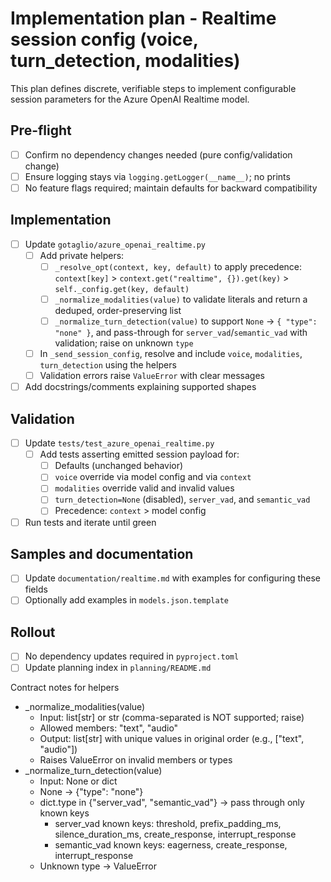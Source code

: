 # Implementation plan - Realtime session config (voice, turn_detection, modalities)

This plan defines discrete, verifiable steps to implement configurable session parameters for the Azure OpenAI Realtime model.

## Pre-flight
- [ ] Confirm no dependency changes needed (pure config/validation change)
- [ ] Ensure logging stays via `logging.getLogger(__name__)`; no prints
- [ ] No feature flags required; maintain defaults for backward compatibility

## Implementation
- [ ] Update `gotaglio/azure_openai_realtime.py`
  - [ ] Add private helpers:
    - [ ] `_resolve_opt(context, key, default)` to apply precedence: `context[key]` > `context.get("realtime", {}).get(key)` > `self._config.get(key, default)`
    - [ ] `_normalize_modalities(value)` to validate literals and return a deduped, order-preserving list
    - [ ] `_normalize_turn_detection(value)` to support `None` -> `{ "type": "none" }`, and pass-through for `server_vad`/`semantic_vad` with validation; raise on unknown `type`
  - [ ] In `_send_session_config`, resolve and include `voice`, `modalities`, `turn_detection` using the helpers
  - [ ] Validation errors raise `ValueError` with clear messages
- [ ] Add docstrings/comments explaining supported shapes

## Validation
- [ ] Update `tests/test_azure_openai_realtime.py`
  - [ ] Add tests asserting emitted session payload for:
    - [ ] Defaults (unchanged behavior)
    - [ ] `voice` override via model config and via `context`
    - [ ] `modalities` override valid and invalid values
    - [ ] `turn_detection=None` (disabled), `server_vad`, and `semantic_vad`
    - [ ] Precedence: `context` > model config
- [ ] Run tests and iterate until green

## Samples and documentation
- [ ] Update `documentation/realtime.md` with examples for configuring these fields
- [ ] Optionally add examples in `models.json.template`

## Rollout
- [ ] No dependency updates required in `pyproject.toml`
- [ ] Update planning index in `planning/README.md`

Contract notes for helpers
- _normalize_modalities(value)
  - Input: list[str] or str (comma-separated is NOT supported; raise)
  - Allowed members: "text", "audio"
  - Output: list[str] with unique values in original order (e.g., ["text", "audio"]) 
  - Raises ValueError on invalid members or types
- _normalize_turn_detection(value)
  - Input: None or dict
  - None -> {"type": "none"}
  - dict.type in {"server_vad", "semantic_vad"} -> pass through only known keys
    - server_vad known keys: threshold, prefix_padding_ms, silence_duration_ms, create_response, interrupt_response
    - semantic_vad known keys: eagerness, create_response, interrupt_response
  - Unknown type -> ValueError
